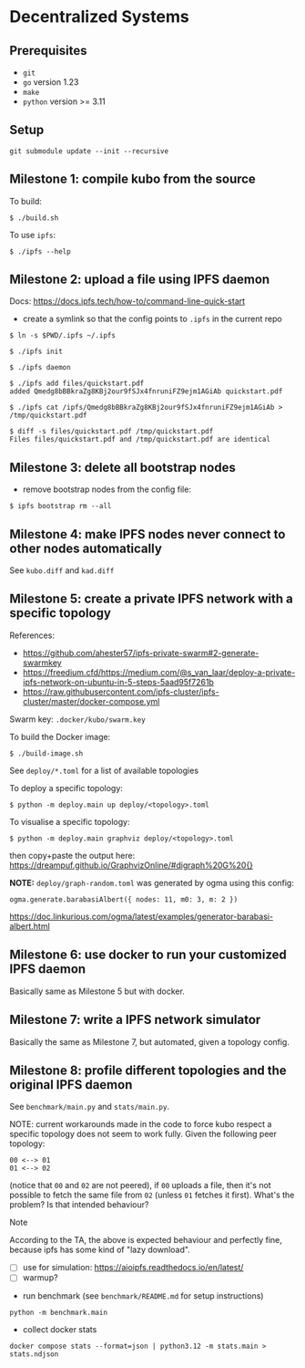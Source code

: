 # Decentralized Systems

## Prerequisites

- `git`
- `go` version 1.23
- `make`
- `python` version >= 3.11


## Setup

```
git submodule update --init --recursive
```


## Milestone 1: compile kubo from the source

To build:
```
$ ./build.sh
```

To use `ipfs`:
```
$ ./ipfs --help
```


## Milestone 2: upload a file using IPFS daemon

Docs: https://docs.ipfs.tech/how-to/command-line-quick-start

- create a symlink so that the config points to `.ipfs` in the current repo
```
$ ln -s $PWD/.ipfs ~/.ipfs
```

```
$ ./ipfs init
```

```
$ ./ipfs daemon
```

```
$ ./ipfs add files/quickstart.pdf
added Qmedg8bBBkraZg8KBj2our9fSJx4fnruniFZ9ejm1AGiAb quickstart.pdf
```

```
$ ./ipfs cat /ipfs/Qmedg8bBBkraZg8KBj2our9fSJx4fnruniFZ9ejm1AGiAb > /tmp/quickstart.pdf
```

```
$ diff -s files/quickstart.pdf /tmp/quickstart.pdf
Files files/quickstart.pdf and /tmp/quickstart.pdf are identical
```


## Milestone 3: delete all bootstrap nodes

- remove bootstrap nodes from the config file:
```
$ ipfs bootstrap rm --all
```


## Milestone 4: make IPFS nodes never connect to other nodes automatically

See `kubo.diff` and `kad.diff`


## Milestone 5: create a private IPFS network with a specific topology

References:
- https://github.com/ahester57/ipfs-private-swarm#2-generate-swarmkey
- https://freedium.cfd/https://medium.com/@s_van_laar/deploy-a-private-ipfs-network-on-ubuntu-in-5-steps-5aad95f7261b
- https://raw.githubusercontent.com/ipfs-cluster/ipfs-cluster/master/docker-compose.yml

Swarm key: `.docker/kubo/swarm.key`

To build the Docker image:
```
$ ./build-image.sh
```

See `deploy/*.toml` for a list of available topologies

To deploy a specific topology:
```
$ python -m deploy.main up deploy/<topology>.toml
```

To visualise a specific topology:
```
$ python -m deploy.main graphviz deploy/<topology>.toml
```
then copy+paste the output here:
https://dreampuf.github.io/GraphvizOnline/#digraph%20G%20{}

**NOTE:** `deploy/graph-random.toml` was generated by ogma using this
config:
```
ogma.generate.barabasiAlbert({ nodes: 11, m0: 3, m: 2 })
```
https://doc.linkurious.com/ogma/latest/examples/generator-barabasi-albert.html


## Milestone 6: use docker to run your customized IPFS daemon

Basically same as Milestone 5 but with docker.


## Milestone 7: write a IPFS network simulator

Basically the same as Milestone 7, but automated, given a topology config.


## Milestone 8: profile different topologies and the original IPFS daemon

See `benchmark/main.py` and `stats/main.py`.

NOTE: current workarounds made in the code to force kubo respect a specific
topology does not seem to work fully. Given the following peer topology:
```
00 <--> 01
01 <--> 02
```
(notice that `00` and `02` are not peered), if `00` uploads a file, then it's
not possible to fetch the same file from `02` (unless `01` fetches it first).
What's the problem? Is that intended behaviour?

> [!NOTE]
> According to the TA, the above is expected behaviour and perfectly fine,
> because ipfs has some kind of "lazy download".

- [ ] use for simulation: https://aioipfs.readthedocs.io/en/latest/
- [ ] warmup?

- run benchmark (see `benchmark/README.md` for setup instructions)
```
python -m benchmark.main
```

- collect docker stats
```
docker compose stats --format=json | python3.12 -m stats.main > stats.ndjson
```
